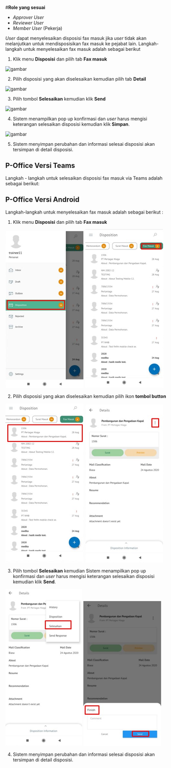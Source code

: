 #**Role yang sesuai**

- *Approver User*
- *Reviewer User*
- *Member User* (Pekerja)

*User* dapat menyelesaikan disposisi fax masuk jika *user* tidak akan melanjutkan untuk mendisposisikan fax masuk ke pejabat lain. Langkah-langkah untuk menyelesaikan fax masuk adalah sebagai berikut

1. Klik menu **Disposisi** dan pilih tab **Fax masuk**

![gambar](SC_FaxMasuk/FM46.png)

2. Pilih disposisi yang akan diselesaikan kemudian pilih tab **Detail**

![gambar](SC_FaxMasuk/FM47.png)

3. Pilih tombol **Selesaikan** kemudian klik **Send**

![gambar](SC_FaxMasuk/FM48.png)

4. Sistem menampilkan pop up konfirmasi dan *user* harus mengisi keterangan selesaikan disposisi kemudian klik **Simpan**.

![gambar](SC_FaxMasuk/FM49.png)

5. Sistem menyimpan perubahan dan informasi selesai disposisi akan tersimpan di detail disposisi.

## **P-Office Versi Teams**

Langkah - langkah untuk selesaikan disposisi fax masuk via Teams adalah sebagai berikut:


## **P-Office Versi Android**

Langkah-langkah untuk menyelesaikan fax masuk adalah sebagai berikut :

1. Klik menu **Disposisi** dan pilih tab **Fax masuk**

![gambar](Faxmasuk/FM_Android/Selesaidisposisi/A01.jpg) ![gambar](Faxmasuk/FM_Android/Selesaidisposisi/A02.jpg) 

2. Pilih disposisi yang akan diselesaikan kemudian pilih ikon **tombol button**

![gambar](Faxmasuk/FM_Android/Selesaidisposisi/A03.jpg) ![gambar](Faxmasuk/FM_Android/Selesaidisposisi/A04.jpg) 

3. Pilih tombol **Selesaikan** kemudian Sistem menampilkan pop up konfirmasi dan _user_ harus mengisi keterangan selesaikan disposisi kemudian klik **Send**.

![gambar](Faxmasuk/FM_Android/Selesaidisposisi/A05.jpg) ![gambar](Faxmasuk/FM_Android/Selesaidisposisi/A06.jpg) 


4. Sistem menyimpan perubahan dan informasi selesai disposisi akan tersimpan di detail disposisi.



